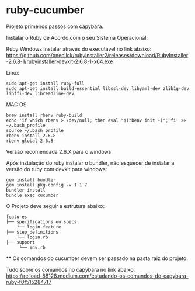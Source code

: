 # ruby-cucumber
Projeto primeiros passos com capybara.


Instalar o Ruby de Acordo com o seu Sistema Operacional:
 
Ruby Windows Instalar através do executável no link abaixo:  
https://github.com/oneclick/rubyinstaller2/releases/download/RubyInstaller-2.6.8-1/rubyinstaller-devkit-2.6.8-1-x64.exe

Linux
```
sudo apt-get install ruby-full
sudo apt-get install build-essential libssl-dev libyaml-dev zlib1g-dev libffi-dev libreadline-dev
```

MAC OS
```
brew install rbenv ruby-build
echo 'if which rbenv > /dev/null; then eval "$(rbenv init -)"; fi' >> ~/.bash_profile
source ~/.bash_profile
rbenv install 2.6.8
rbenv global 2.6.8
```

Versão recomendada 2.6.X para o windows.

Após instalação do ruby instalar o bundler, não esquecer de instalar a versão do ruby com devkit para windows:
```
gem install bundler
gem install pkg-config -v 1.1.7
bundler install
bundle exec cucumber
```

O Projeto deve seguir a estrutura abaixo:  
```
features  
├── specifications ou specs   
    └── login.feature  
├── step_definitions  
    └── login.rb  
├── support      
     └── env.rb  
 ```
 ** Os comandos do cucumber devem ser passado na pasta raiz do projeto.
 
 Tudo sobre os comandos no capybara no link abaixo:  
 https://reiload-88128.medium.com/estudando-os-comandos-do-capybara-ruby-f0f5152847f7
 
